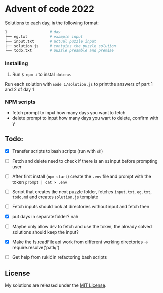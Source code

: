 # Advent of code 2022
Solutions to each day, in the following format:

```bash
1					# day
├── eg.txt			# example input
├── input.txt		# actual puzzle input
├── solution.js		# contains the puzzle solution
└── todo.txt		# puzzle preamble and premise
```

### Installing
1. Run `$ npm i` to install `dotenv`.
<!-- 2. Run `$ npm start`, you will be prompted for your AOC session token so a the fetch can be made -->

Run each solution with `node 1/solution.js` to print the answers of part 1 and 2 of day 1

### NPM scripts
- fetch prompt to input how many days you want to fetch
- delete prompt to input how many days you want to delete, confirm with <kbd>y</kbd>

## Todo:

- [x] Transfer scripts to bash scripts (run with `sh`)
- [ ] Fetch and delete need to check if there is an `$1` input before prompting user
- [ ] After first install (`npm start`) create the `.env` file and prompt with the token `prompt | cat > .env`
- [ ] Script that creates the next puzzle folder, fetches `input.txt`, `eg.txt`, `todo.md` and creates `solution.js` template
- [ ] Fetch inputs should look at directories without input and fetch then
- [x] put days in separate folder? nah
- [ ] Maybe only allow dev to fetch and use the token, the already solved solutions should keep the input?
- [x] Make the fs.readFile api work from different working directories -> require.resolve('path/')
- [ ] Get help from rukić in refactoring bash scripts


## License

My solutions are released under the [MIT License][mit].

[mit]: http://www.opensource.org/licenses/MIT
